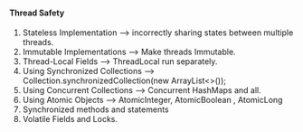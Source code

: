 #### Thread Safety

1. Stateless Implementation --> incorrectly sharing states between multiple threads.
2. Immutable Implementations --> Make threads Immutable.
3. Thread-Local Fields --> ThreadLocal run separately.
4. Using Synchronized Collections --> Collection.synchronizedCollection(new ArrayList<>());
5. Using Concurrent Collections --> Concurrent HashMaps and all.
6. Using Atomic Objects --> AtomicInteger, AtomicBoolean , AtomicLong
7. Synchronized methods and statements
8. Volatile Fields and Locks.